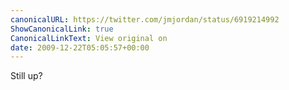 ```yaml
---
canonicalURL: https://twitter.com/jmjordan/status/6919214992
ShowCanonicalLink: true
CanonicalLinkText: View original on
date: 2009-12-22T05:05:57+00:00
---
```

Still up?